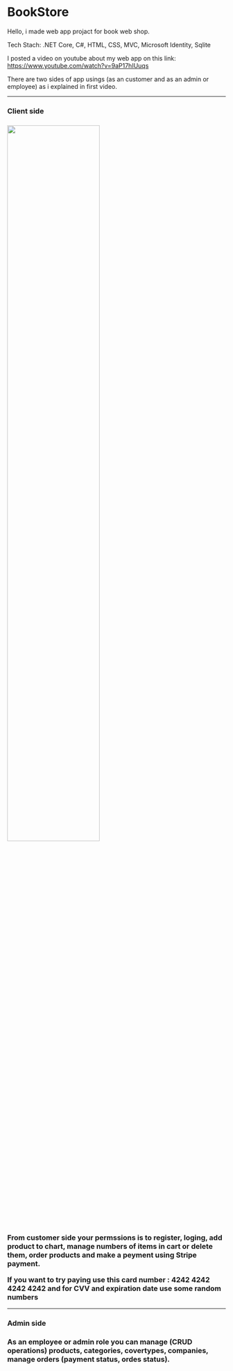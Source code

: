 # BookStore

Hello, i made web app projact for book web shop. 

Tech Stach: .NET Core, C#, HTML, CSS, MVC, Microsoft Identity, Sqlite

I posted a video on youtube about my web app on this link: https://www.youtube.com/watch?v=9aP17hIUuqs

There are two sides of app usings (as an customer and as an admin or employee) as i explained in first video.
<hr class="solid">
<h3>Client side<h3>
<img src="~/images/Screenshot 2023-04-04 at 12.09.12.png" width="65%" />
<p>From customer side your permssions is to register, loging, add  product to chart, manage numbers of items in cart or delete them, order products and make a peyment using Stripe payment.<p>
<p>If you want to try paying use this card number : 4242 4242 4242 4242 and for CVV and expiration date use some random numbers<p>
<hr class="solid">
<h3>Admin side<h3>
As an employee or admin role you can manage (CRUD operations) products, categories, covertypes, companies, manage orders (payment status, ordes status). 
